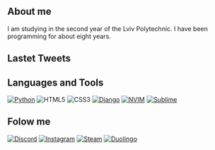## About me
I am studying in the second year of the Lviv Polytechnic.
I have been programming for about eight years.
## Lastet Tweets

## Languages and Tools
[![Python](https://img.shields.io/badge/Python-3776AB?style=for-the-badge&logo=python&logoColor=white)](https://python.org)
![HTML5](https://img.shields.io/badge/HTML5-E34F26?style=for-the-badge&logo=html5&logoColor=white)
![CSS3](https://img.shields.io/badge/CSS3-1572B6?style=for-the-badge&logo=css3&logoColor=white)
[![Django](https://img.shields.io/badge/Django-092E20?style=for-the-badge&logo=django&logoColor=white)](https://www.djangoproject.com)
[![NVIM](https://img.shields.io/badge/NeoVim-%2357A143.svg?&style=for-the-badge&logo=neovim&logoColor=white)]()
[![Sublime](https://img.shields.io/badge/sublime_text-%23575757.svg?&style=for-the-badge&logo=sublime-text&logoColor=important)]()
## Folow me
[![Discord](https://img.shields.io/badge/Discord-7289DA?style=for-the-badge&logo=discord&logoColor=white)](https://discord.com/users/477893359340486662)
[![Instagram](https://img.shields.io/badge/Instagram-E4405F?style=for-the-badge&logo=instagram&logoColor=white)](https://instagram.com/dard_flash)
[![Steam](https://img.shields.io/badge/Steam-000000?style=for-the-badge&logo=steam&logoColor=white)](https://steamcommunity.com/profiles/76561198844827051)
[![Duolingo](https://img.shields.io/badge/Duolingo-58CC02?style=for-the-badge&logo=Duolingo&logoColor=white)]()
